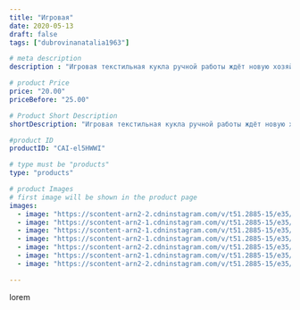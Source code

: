 ```yaml
---
title: "Игровая"
date: 2020-05-13
draft: false
tags: ["dubrovinanatalia1963"]

# meta description
description : "Игровая текстильная кукла ручной работы ждёт новую хозяйку.Обращаться в директ"

# product Price
price: "20.00"
priceBefore: "25.00"

# Product Short Description
shortDescription: "Игровая текстильная кукла ручной работы ждёт новую хозяйку.Обращаться в директ"

#product ID
productID: "CAI-el5HWWI"

# type must be "products"
type: "products"

# product Images
# first image will be shown in the product page
images:
  - image: "https://scontent-arn2-2.cdninstagram.com/v/t51.2885-15/e35/97231261_135469741442360_5893019442905467313_n.jpg?_nc_ht=scontent-arn2-2.cdninstagram.com&_nc_cat=108&_nc_ohc=GjJ7PAm8Nk8AX8CX89u&se=7&tp=1&oh=638d2b67cd96e2e15d238de0ce5613e7&oe=605CC71F&ig_cache_key=MjMwODM2OTU4Nzc4MjkyODYxMw%3D%3D.2"
  - image: "https://scontent-arn2-1.cdninstagram.com/v/t51.2885-15/e35/97958895_247891293224458_7520503956264943722_n.jpg?_nc_ht=scontent-arn2-1.cdninstagram.com&_nc_cat=110&_nc_ohc=w3zyLb5ZFNkAX_fLFX2&se=7&tp=1&oh=18cee97c4604b2013c70a52add11a13e&oe=605A6CC6&ig_cache_key=MjMwODM2OTU4NzgwNzk3ODQwOA%3D%3D.2"
  - image: "https://scontent-arn2-1.cdninstagram.com/v/t51.2885-15/e35/96458387_157390272467752_6118905839017870599_n.jpg?_nc_ht=scontent-arn2-1.cdninstagram.com&_nc_cat=104&_nc_ohc=1hgdPxBxCnAAX8hSc_P&se=7&tp=1&oh=e59d829f06fdb049bc05f87172f0d951&oe=605B43F5&ig_cache_key=MjMwODM2OTU4NzgxNjU3Njg5Mg%3D%3D.2"
  - image: "https://scontent-arn2-1.cdninstagram.com/v/t51.2885-15/e35/97267810_139888200979262_6452979174178503301_n.jpg?_nc_ht=scontent-arn2-1.cdninstagram.com&_nc_cat=102&_nc_ohc=UF9AL7cGjnIAX_55tbR&se=7&tp=1&oh=299807613570e09f796c0a0e6c274854&oe=605A30CB&ig_cache_key=MjMwODM2OTU4Nzc5OTcwNTczMQ%3D%3D.2"
  - image: "https://scontent-arn2-2.cdninstagram.com/v/t51.2885-15/e35/97544759_286742199019928_680766578232209306_n.jpg?_nc_ht=scontent-arn2-2.cdninstagram.com&_nc_cat=108&_nc_ohc=ksuZ35ONOi8AX_asgcj&se=7&tp=1&oh=8d10b9ae8f1ac9d1aefc9459a620c49c&oe=605A55C6&ig_cache_key=MjMwODM2OTU4NzgyNDk4MTkwMQ%3D%3D.2"
  - image: "https://scontent-arn2-1.cdninstagram.com/v/t51.2885-15/e35/97518697_684028228834453_6748728855065940994_n.jpg?_nc_ht=scontent-arn2-1.cdninstagram.com&_nc_cat=101&_nc_ohc=_7UqlxXZfcYAX-vkQ89&se=7&tp=1&oh=bdcd7e4eeadb6b557fe8f96fd0c6549c&oe=605C56B7&ig_cache_key=MjMwODM2OTU4NzgyNDkyMjQwOA%3D%3D.2"
  - image: "https://scontent-arn2-2.cdninstagram.com/v/t51.2885-15/e35/97231261_174603753856565_7281068604937226696_n.jpg?_nc_ht=scontent-arn2-2.cdninstagram.com&_nc_cat=105&_nc_ohc=W3JEjPVbDj8AX9IUXcc&se=7&tp=1&oh=4b307a03bd757c18e9bef67d61401a30&oe=6059CCE1&ig_cache_key=MjMwODM2OTU4NzgzMzIzOTU1Nw%3D%3D.2"

---
```

lorem
